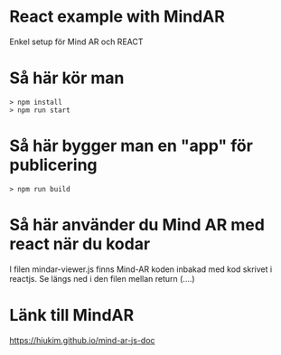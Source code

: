 # React example with MindAR 

Enkel setup för Mind AR och REACT

# Så här kör man
```
> npm install
> npm run start
```


# Så här bygger man en "app" för publicering
```
> npm run build
```


# Så här använder du Mind AR med react när du kodar

I filen mindar-viewer.js finns Mind-AR koden inbakad med kod skrivet i reactjs. 
Se längs ned i den filen mellan return (....)



# Länk till MindAR

https://hiukim.github.io/mind-ar-js-doc